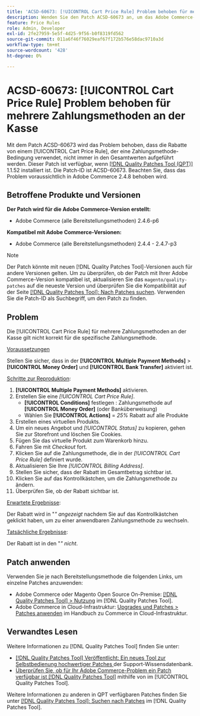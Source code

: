 ```yaml
---
title: 'ACSD-60673: [!UICONTROL Cart Price Rule] Problem behoben für mehrere Zahlungsmethoden an der Kasse'
description: Wenden Sie den Patch ACSD-60673 an, um das Adobe Commerce-Problem zu beheben, bei dem die Rabatte von einem [!UICONTROL Cart Price Rule], der eine Zahlungsmethode-Bedingung verwendet, nicht immer in den Gesamtwerten aufgeführt sind.
feature: Price Rules
role: Admin, Developer
exl-id: 2fe27959-5e5f-4d25-9f56-b0f8319fd562
source-git-commit: 011a6f46f76029eaf67f172b576e58dac9710a3d
workflow-type: tm+mt
source-wordcount: '428'
ht-degree: 0%

---
```


# ACSD-60673: [!UICONTROL Cart Price Rule] Problem behoben für mehrere Zahlungsmethoden an der Kasse

Mit dem Patch ACSD-60673 wird das Problem behoben, dass die Rabatte von einem [!UICONTROL Cart Price Rule], der eine Zahlungsmethode-Bedingung verwendet, nicht immer in den Gesamtwerten aufgeführt werden. Dieser Patch ist verfügbar, wenn [[!DNL Quality Patches Tool (QPT)]](https://experienceleague.adobe.com/de/docs/commerce-operations/tools/quality-patches-tool/quality-patches-tool-to-self-serve-quality-patches) 1.1.52 installiert ist. Die Patch-ID ist ACSD-60673. Beachten Sie, dass das Problem voraussichtlich in Adobe Commerce 2.4.8 behoben wird.

## Betroffene Produkte und Versionen

**Der Patch wird für die Adobe Commerce-Version erstellt:**

* Adobe Commerce (alle Bereitstellungsmethoden) 2.4.6-p6

**Kompatibel mit Adobe Commerce-Versionen:**

* Adobe Commerce (alle Bereitstellungsmethoden) 2.4.4 - 2.4.7-p3

>[!NOTE]
>
>Der Patch könnte mit neuen [!DNL Quality Patches Tool]-Versionen auch für andere Versionen gelten. Um zu überprüfen, ob der Patch mit Ihrer Adobe Commerce-Version kompatibel ist, aktualisieren Sie das `magento/quality-patches` auf die neueste Version und überprüfen Sie die Kompatibilität auf der Seite [[!DNL Quality Patches Tool]: Nach Patches suchen](https://experienceleague.adobe.com/tools/commerce-quality-patches/index.html?lang=de). Verwenden Sie die Patch-ID als Suchbegriff, um den Patch zu finden.

## Problem

Die [!UICONTROL Cart Price Rule] für mehrere Zahlungsmethoden an der Kasse gilt nicht korrekt für die spezifische Zahlungsmethode.

<u>Voraussetzungen</u>

Stellen Sie sicher, dass in der **[!UICONTROL Multiple Payment Methods]** > **[!UICONTROL Money Order]** und **[!UICONTROL Bank Transfer]** aktiviert ist.

<u>Schritte zur Reproduktion</u>:

1. **[!UICONTROL Multiple Payment Methods]** aktivieren.
1. Erstellen Sie eine *[!UICONTROL Cart Price Rule]*.
   * **[!UICONTROL Conditions]** festlegen : Zahlungsmethode auf **[!UICONTROL Money Order]** (oder Banküberweisung)
   * Wählen Sie **[!UICONTROL Actions]** = *25%* Rabatt auf alle Produkte
1. Erstellen eines virtuellen Produkts.
1. Um ein neues Angebot und *[!UICONTROL Status]* zu kopieren, gehen Sie zur Storefront und löschen Sie Cookies.
1. Fügen Sie das virtuelle Produkt zum Warenkorb hinzu.
1. Fahren Sie mit *Checkout* fort.
1. Klicken Sie auf die Zahlungsmethode, die in der *[!UICONTROL Cart Price Rule]* definiert wurde.
1. Aktualisieren Sie Ihre *[!UICONTROL Billing Address]*.
1. Stellen Sie sicher, dass der Rabatt im Gesamtbetrag sichtbar ist.
1. Klicken Sie auf das Kontrollkästchen, um die Zahlungsmethode zu ändern.
1. Überprüfen Sie, ob der Rabatt sichtbar ist.

<u>Erwartete Ergebnisse</u>:

Der Rabatt wird in &quot;*&quot; angezeigt* nachdem Sie auf das Kontrollkästchen geklickt haben, um zu einer anwendbaren Zahlungsmethode zu wechseln.

<u>Tatsächliche Ergebnisse</u>:

Der Rabatt ist in den &quot;*&quot; nicht*.

## Patch anwenden

Verwenden Sie je nach Bereitstellungsmethode die folgenden Links, um einzelne Patches anzuwenden:

* Adobe Commerce oder Magento Open Source On-Premise: [[!DNL Quality Patches Tool] > Nutzung](/help/tools/quality-patches-tool/usage.md) im [!DNL Quality Patches Tool].
* Adobe Commerce in Cloud-Infrastruktur: [Upgrades und Patches > Patches anwenden](https://experienceleague.adobe.com/docs/commerce-cloud-service/user-guide/develop/upgrade/apply-patches.html?lang=de) im Handbuch zu Commerce in Cloud-Infrastruktur.

## Verwandtes Lesen

Weitere Informationen zu [!DNL Quality Patches Tool] finden Sie unter:

* [[!DNL Quality Patches Tool] Veröffentlicht: Ein neues Tool zur Selbstbedienung hochwertiger Patches ](https://experienceleague.adobe.com/de/docs/commerce-operations/tools/quality-patches-tool/quality-patches-tool-to-self-serve-quality-patches) der Support-Wissensdatenbank.
* [Überprüfen Sie, ob für Ihr Adobe Commerce-Problem ein Patch verfügbar ist [!DNL Quality Patches Tool]](/help/tools/quality-patches-tool/patches-available-in-qpt/check-patch-for-magento-issue-with-magento-quality-patches.md) mithilfe von im [!UICONTROL Quality Patches Tool].

Weitere Informationen zu anderen in QPT verfügbaren Patches finden Sie unter [[!DNL Quality Patches Tool]: Suchen nach Patches](https://experienceleague.adobe.com/tools/commerce-quality-patches/index.html?lang=de) im [!DNL Quality Patches Tool].
